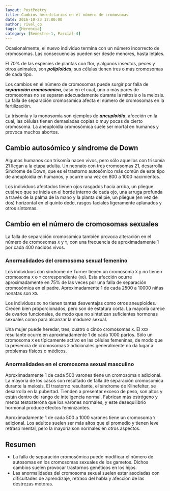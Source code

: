 ```yaml
---
layout: PostPoetry
title: Cambios hereditarios en el número de cromosomas
date: 2016-10-23 17:00:00
author: rivel_co
tags: [Herencia]
category: [Semestre-1, Parcial-4]
---
```


Ocasionalmente, el nuevo individuo termina con un número incorrecto de cromosomas. Las consecuencias pueden ser desde menores, hasta letales.

El 70% de las especies de plantas con flor, y algunos insectos, peces y otros animales, son ***poliploides***, sus células tienen tres o más cromosomas de cada tipo.

Los cambios en el número de cromosomas puede surgir por falla de ***separación cromosómica***, caso en el cual, uno o más pares de cromosomas no se separan adecuadamente durante la mitosis o la meiosis. La falla de separación cromosómica afecta el número de cromosomas en la fertilización.

La trisomía y la monosomía son ejemplos de ***aneuploidia***, afección en la cual, las células tienen demasiadas copias o muy pocas de cierto cromosoma. La aneuploidia cromosómica suele ser mortal en humanos y provoca muchos abortos.

## Cambio autosómico y síndrome de Down

Algunos humanos con trisomía nacen vivos, pero sólo aquellos con trisomía 21 llegan a la etapa adulta. Un neonato con tres cromosomas 21, desarrolla Síndrome de Down, que es el trastorno autosómico más común de este tipo de aneuploidia en humanos, y ocurre una vez en 800 a 1000 nacimientos.

Los individuos afectados tienen ojos rasgados hacia arriba, un pliegue cutáneo que se inicia en el borde interno de cada ojo, una arruga profunda a través de la palma de la mano y la planta del pie, un pliegue (en vez de dos) horizontal en el quinto dedo, rasgos faciales ligeramente aplanados y otros síntomas.

## Cambio en el número de cromosomas sexuales

La falla de separación cromosómica también provoca alteración en el número de cromosomas `X` y `Y`, con una frecuencia de aproximadamente 1 por cada 400 nacidos vivos.

### Anormalidades del cromosoma sexual femenino

Los individuos con síndrome de Turner tienen un cromosoma `X` y no tienen cromosoma `X` o `Y` correspondiente (`XO`). Esta afección ocurre aproximadamente en 75% de las veces por una falla de separación cromosómica en el padre. Aproximadamente 1 de cada 2500 a 10000 niñas nonatas son `XO`.

Los individuos `XO` no tienen tantas desventajas como otros aneuploides. Crecen bien proporcionados, pero son de estatura corta. La mayoría carece de ovarios funcionales, de modo que no sintetizan suficientes hormonas sexuales como para alcanzar la madurez sexual.

Una mujer puede heredar, tres, cuatro o cinco cromosomas `X`. El `XXX` resultante ocurre en aproximadamente 1 de cada 1000 partos. Sólo un cromosoma `X` es típicamente activo en las células femeninas, de modo que la presencia de cromosomas `X` adicionales generalmente no da lugar a problemas físicos o médicos.

### Anormalidades en el cromosoma sexual masculino

Aproximadamente 1 de cada 500 varones tiene un cromosoma `X` adicional. La mayoría de los casos son resultado de falla de separación cromosómica durante la meiosis. El trastorno resultante, el síndrome de Klinefelter, se desarrolla en la pubertad. Tienden a presentar exceso de peso, son altos y están dentro del rango de inteligencia normal. Fabrican más estrógeno y menos testosterona que los varones normales, y este desequilibrio hormonal produce efectos feminizantes.

Aproximadamente 1 de cada 500 a 1000 varones tiene un cromosoma `Y` adicional. Los adultos suelen ser más altos que el promedio y tienen leve retraso mental, pero la mayoría son normales en otros aspectos. 

## Resumen

- La falla de separación cromosómica puede modificar el número de autosomas en los cromosomas sexuales de los gametos. Dichos cambios suelen provocar trastornos genéticos en los hijos.
- Las anormalidades del cromosoma sexual suelen estar asociadas con dificultades de aprendizaje, retraso del habla y afección de las destrezas motoras.
